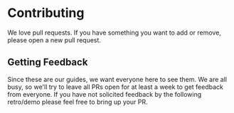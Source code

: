# Contributing

We love pull requests. If you have something you want to add or remove, please
open a new pull request.

## Getting Feedback

Since these are our guides, we want everyone here to see them. We are all busy, so we'll try to leave all PRs open for at
least a week to get feedback from everyone. If you have not solicited feedback by the following retro/demo please feel free to bring up your PR.
